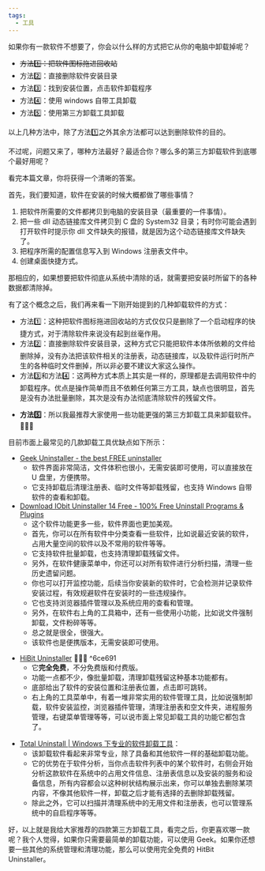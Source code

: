 ```yaml
---
tags:
  - 工具
---
```


如果你有一款软件不想要了，你会以什么样的方式把它从你的电脑中卸载掉呢？

+ ~~方法~~~~1️⃣~~~~：把软件图标拖进回收站~~
+ 方法2️⃣：直接删除软件安装目录
+ 方法3️⃣：找到安装位置，点击软件卸载程序
+ 方法4️⃣：使用 windows 自带工具卸载
+ 方法5️⃣：使用第三方卸载工具卸载

以上几种方法中，除了方法1️⃣之外其余方法都可以达到删除软件的目的。

不过呢，问题又来了，哪种方法最好？最适合你？哪么多的第三方卸载软件到底哪个最好用呢？

看完本篇文章，你将获得一个清晰的答案。

首先，我们要知道，软件在安装的时候大概都做了哪些事情？

1. 把软件所需要的文件都拷贝到电脑的安装目录（最重要的一件事情）。
2. 把一些 dll 动态链接库文件拷贝到 C 盘的 System32 目录；有时你可能会遇到打开软件时提示你 dll 文件缺失的报错，就是因为这个动态链接库文件缺失了。
3. 把程序所需的配置信息写入到 Windows 注册表文件中。
4. 创建桌面快捷方式。

那相应的，如果想要把软件彻底从系统中清除的话，就需要把安装时所留下的各种数据都清除掉。

有了这个概念之后，我们再来看一下刚开始提到的几种卸载软件的方式：

+ 方法1️⃣：这种把软件图标拖进回收站的方式仅仅只是删除了一个启动程序的快捷方式，对于清除软件来说没有起到丝毫作用。
+ 方法2️⃣：直接删除软件安装目录，这种方式它只能把软件本体所依赖的文件给删除掉，没有办法把该软件相关的注册表，动态链接库，以及软件运行时所产生的各种临时文件删掉，所以非必要不建议大家这么操作。
+ 方法3️⃣和方法4️⃣：这两种方式本质上其实是一样的，原理都是去调用软件中的卸载程序。优点是操作简单而且不依赖任何第三方工具，缺点也很明显，首先是没有办法批量删除，其次是没有办法彻底清除软件的残留文件。
- **方法5️⃣**：所以我最推荐大家使用一些功能更强的第三方卸载工具来卸载软件。🚀🚀🚀

目前市面上最常见的几款卸载工具优缺点如下所示：

+ [Geek Uninstaller - the best FREE uninstaller](https://geekuninstaller.com/)
    - 软件界面非常简洁，文件体积也很小，无需安装即可使用，可以直接放在 U 盘里，方便携带。
    - 它支持卸载后清理注册表、临时文件等卸载残留，也支持 Windows 自带软件的查看和卸载。
+ [Download IObit Uninstaller 14 Free - 100% Free Uninstall Programs & Plugins](https://www.iobit.com/en/advanceduninstaller.php)
    - 这个软件功能更多一些，软件界面也更加美观。
    - 首先，你可以在所有软件中分类查看一些软件，比如说最近安装的软件，占用大量空间的软件以及不常用的软件等等。
    - 它支持软件批量卸载，也支持清理卸载残留文件。
    - 另外，在软件健康菜单中，你还可以对所有软件进行分析扫描，清理一些历史遗留问题。
    - 你也可以打开监控功能，后续当你安装新的软件时，它会检测并记录软件安装过程，有效规避软件在安装时的一些违规操作。
    - 它也支持浏览器插件管理以及系统应用的查看和管理。
    - 另外，在软件右上角的工具箱中，还有一些使用小功能，比如说文件强制卸载，文件粉碎等等。
    - 总之就是很全，很强大。
    - 该软件也是便携版本，无需安装即可使用。
- [HiBit Uninstaller](https://www.softpedia.com/get/Tweak/Uninstallers/HiBit-Uninstaller.shtml) 🚀🚀🚀 ^6ce691
    - 它**完全免费**，不分免费版和付费版。
    - 功能一点都不少，像批量卸载，清理卸载残留这种基本功能都有。
    - 底部给出了软件的安装位置和注册表位置，点击即可跳转。
    - 右上角的工具菜单中，有着一堆非常实用的软件管理工具，比如说强制卸载，软件安装监控，浏览器插件管理，清理注册表和空文件夹，进程服务管理，右键菜单管理等等，可以说市面上常见卸载工具的功能它都包含了。
+ [Total Uninstall | Windows 下专业的软件卸载工具](https://www.martau.com/zh-CN/)：
    - 该卸载软件看起来非常专业，除了具备和其他软件一样的基础卸载功能。
    - 它的优势在于软件分析，当你点击软件列表中的某个软件时，右侧会开始分析这款软件在系统中的占用文件信息、注册表信息以及安装的服务和设备信息，所有内容都会以这种树状结构展示出来，你可以单独去删除某项内容，不像其他软件一样，卸载之后才能有选择的去删除卸载残留。
    - 除此之外，它可以扫描并清理系统中的无用文件和注册表，也可以管理系统中的自启程序等等。

好，以上就是我给大家推荐的四款第三方卸载工具，看完之后，你更喜欢哪一款呢？我个人觉得，如果你只需要最简单的卸载功能，可以使用 Geek。如果你还想要一些其他的系统管理和清理功能，那么可以使用完全免费的 HitBit Uninstaller。
